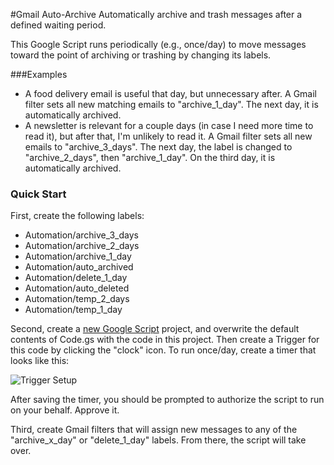 #Gmail Auto-Archive
Automatically archive and trash messages after a defined waiting period.

This Google Script runs periodically (e.g., once/day) to move messages toward the point of archiving or trashing by changing its labels.

###Examples
- A food delivery email is useful that day, but unnecessary after. A Gmail filter sets all new matching emails to "archive_1_day". The next day, it is automatically archived.
- A newsletter is relevant for a couple days (in case I need more time to read it), but after that, I'm unlikely to read it. A Gmail filter sets all new emails to "archive_3_days". The next day, the label is changed to "archive_2_days", then "archive_1_day". On the third day, it is automatically archived.

### Quick Start
First, create the following labels:
- Automation/archive_3_days
- Automation/archive_2_days
- Automation/archive_1_day
- Automation/auto_archived
- Automation/delete_1_day
- Automation/auto_deleted
- Automation/temp_2_days
- Automation/temp_1_day

Second, create a [new Google Script](https://script.google.com) project, and overwrite the default contents of Code.gs with the code in this project. Then create a Trigger for this code by clicking the "clock" icon. To run once/day, create a timer that looks like this:

![Trigger Setup](http://dropshare-superstrong.s3.amazonaws.com/GdwEy2cNhGjdAg/Screen-Shot-2016-03-17-at-2.01.49-PM.png "Trigger Setup")

After saving the timer, you should be prompted to authorize the script to run on your behalf. Approve it.

Third, create Gmail filters that will assign new messages to any of the "archive_x_day" or "delete_1_day" labels. From there, the script will take over.
